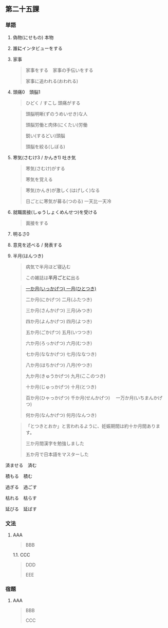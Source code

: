 ## 第二十五課

### 単語

1. 偽物(にせもの) 本物

1. 誰**に**インタビューをする

1. 家事

    > 家事をする　家事の手伝いをする
    >
    > 家事に追われる(おわれる)

1. 頭痛0　頭脳1

    > ひどく / すこし 頭痛がする

    > 頭脳明晰(ずのうめいせき)な人
    >
    > 頭脳労働と肉体(にくたい)労働
    >
    > 鋭い(するどい)頭脳
    >
    > 頭脳を絞る(しぼる)

1. 寒気(さむけ3 / かんき1) 吐き気

    > 寒気(さむけ)がする
    >
    > 寒気を覚える

    > 寒気(かんき)が激しく(はげしく)なる
    >
    > 日ごとに寒気が募る(つのる) 一天比一天冷

1. 就職面接(しゅうしょくめんせつ)を受ける

    > 面接をする

1. 明るさ0

1. 意見を述べる / 発表する

1. 半月(はんつき)

    > 病気で半月ほど寝込む
    >
    > この雑誌は**半月ごとに**出る

    > [一か月(いっかげつ) 一月(ひとつき)](https://www.tofugu.com/japanese/japanese-counter-tsuki-gatsu-getsu/)
    >
    > 二か月(にかげつ) 二月(ふたつき)
    >
    > 三か月(さんかげつ) 三月(みつき)
    >
    > 四か月(よんかげつ) 四月(よつき)
    >
    > 五か月(ごかげつ) 五月(いつつき)
    >
    > 六か月(ろっかげつ) 六月(むつき)
    >
    > 七か月(ななかげつ) 七月(ななつき)
    >
    > 八か月(はちかげつ) 八月(やつき)
    >
    > 九か月(きゅうかげつ) 九月(ここのつき)
    >
    > 十か月(じゅっかげつ) 十月(とつき)
    >
    > 百か月(ひゃっかげつ) 千か月(せんかげつ)　 一万か月(いちまんかげつ)
    >
    > 何か月(なんかげつ) 何月(なんつき)

    > 「とつきとおか」と言われるように、妊娠期間は約十か月間あります。
    >
    > 三か月間漢字を勉強しました
    >
    > 五か月で日本語をマスターした

済ませる　済む

積もる　積む

過ぎる　過ごす

枯れる　枯らす

延びる　延ばす

### 文法

1. AAA

    > BBB

    1.1. CCC

    > DDD
    >
    > EEE

### 宿題

1. AAA

    > BBB
    >
    > CCC
